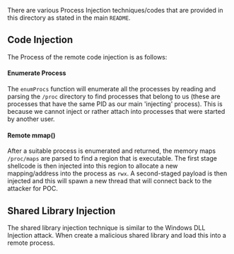 There are various Process Injection techniques/codes that are provided in this directory as stated in the main `README`.
## Code Injection 

The Process of the remote code injection is as follows:

#### Enumerate Process

The `enumProcs` function will enumerate all the processes by reading and parsing the `/proc` directory to find processes that belong to us (these are processes that have the same PID as our main 'injecting' process). This is because we cannot inject or rather attach into processes that were started by another user. 

#### Remote mmap()

After a suitable process is enumerated and returned, the memory maps `/proc/maps` are parsed to find a region that is executable. The first stage shellcode is then injected into this region to allocate a new mapping/address into the process as `rwx`. A second-staged payload is then injected and this will spawn a new thread that will connect back to the attacker for POC. 

## Shared Library Injection

The shared library injection technique is similar to the Windows DLL Injection attack. When create a malicious shared library and load this into a remote process. 

